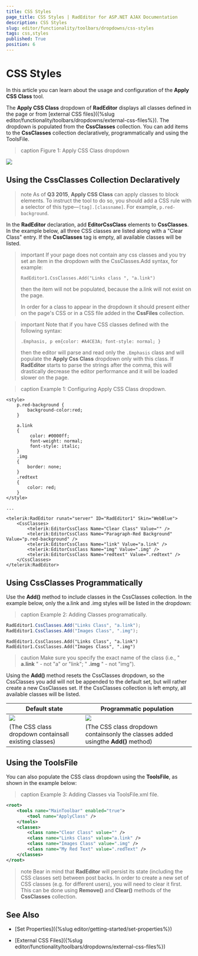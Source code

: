 ```yaml
---
title: CSS Styles
page_title: CSS Styles | RadEditor for ASP.NET AJAX Documentation
description: CSS Styles
slug: editor/functionality/toolbars/dropdowns/css-styles
tags: css,styles
published: True
position: 6
---
```


# CSS Styles

In this article you can learn about the usage and configuration of the **Apply CSS Class** tool.

The **Apply CSS Class** dropdown of **RadEditor** displays all classes defined in the page or from [external CSS files]({%slug editor/functionality/toolbars/dropdowns/external-css-files%}). The dropdown is populated from the **CssClasses** collection. You can add items to the **CssClasses** collection declaratively, programmatically and using the ToolsFile.

>caption Figure 1: Apply CSS Class dropdown

![](images/editor-dropdowns010.png)

## Using the CssClasses Collection Declaratively

>note As of **Q3 2015**, **Apply CSS Class** can apply classes to block elements. To instruct the tool to do so, you should add a CSS rule with a selector of this type—`[tag].[classname]`. For example, `p.red-background`. 

In the **RadEditor** declaration, add **EditorCssClass** elements to **CssClasses**. In the example below, all three CSS classes are listed along with a "Clear Class" entry. If the **CssClasses** tag is empty, all available classes will be listed.

>important If your page does not contain any css classes and you try set an item in the dropdown with the CssClasses.Add syntax, for example:
>
>`RadEditor1.CssClasses.Add("Links class ", "a.link")`
>
>then the item will not be populated, because the a.link will not exist on the page. 
>
>In order for a class to appear in the dropdown it should present either on the page's CSS or in a CSS file added in the **CssFiles** collection.

>important Note that if you have CSS classes defined with the following syntax:
>
> `.Emphasis, p em{color: #A4CE3A; font-style: normal; }` 
>
>then the editor will parse and read only the `.Emphasis` class and will populate the **Apply Css Class** dropdown only with this class. If **RadEditor** starts to parse the strings after the comma, this will drastically decrease the editor performance and it will be loaded slower on the page.

>caption Example 1: Configuring Apply CSS Class dropdown.

````ASP.NET    
<style>
	p.red-background {
	    background-color:red;
	}

	a.link
	{  
		 color: #0000ff;   
		 font-weight: normal;   
		 font-style: italic;
	}
	.img   
	{
		border: none;
	}
	.redtext
	{     
		color: red;
	}
</style>

...

<telerik:RadEditor runat="server" ID="RadEditor1" Skin="WebBlue">    
	<CssClasses>        
		<telerik:EditorCssClass Name="Clear Class" Value="" /> 
		<telerik:EditorCssClass Name="Paragraph-Red Background" Value="p.red-background" />        
		<telerik:EditorCssClass Name="link" Value="a.link" />        
		<telerik:EditorCssClass Name="img" Value=".img" />        
		<telerik:EditorCssClass Name="redtext" Value=".redtext" />    
	</CssClasses>
</telerik:RadEditor>		
````

## Using CssClasses Programmatically

Use the **Add()** method to include classes in the CssClasses collection. In the example below, only the a.link and .img styles will be listed in the dropdown:

>caption Example 2: Adding Classes programatically. 

````C#
RadEditor1.CssClasses.Add("Links Class", "a.link");
RadEditor1.CssClasses.Add("Images Class", ".img");
````
````VB
RadEditor1.CssClasses.Add("Links Class", "a.link")
RadEditor1.CssClasses.Add("Images Class", ".img")
````

>caution Make sure you specify the exact name of the class (i.e., " **a.link** " - not "a" or "link"; " **.img** " - not "img").

Using the **Add()** method resets the CssClasses dropdown, so the CssClasses you add will not be appended to the default set, but will rather create a new CssClasses set. If the CssClasses collection is left empty, all available classes will be listed.


|  **Default state**  |  **Programmatic population**  |
| ------ | ------ |
|![](images/editor-dropdowns026.png)|![](images/editor-dropdowns027.png)|
|(The CSS class dropdown containsall existing classes)|(The CSS class dropdown containsonly the classes added usingthe **Add()** method)|

## Using the ToolsFile

You can also populate the CSS class dropdown using the **ToolsFile**, as shown in the example below:

>caption Example 3: Adding Classes via ToolsFile.xml file.

````XML  
<root>  
	<tools name="MainToolbar" enabled="true">    
		<tool name="ApplyClass" />      
	</tools>  
	<classes>    
		<class name="Clear Class" value="" />    
		<class name="Links Class" value="a.link" />    
		<class name="Images Class" value=".img" />    
		<class name="My Red Text" value=".redText" />  
	</classes>
</root>			
````

>note Bear in mind that **RadEditor** will persist its state (including the CSS classes set) between post backs. In order to create a new set of CSS classes (e.g. for different users), you will need to clear it first. This can be done using **Remove()** and **Clear()** methods of the **CssClasses** collection.

## See Also

 * [Set Properties]({%slug editor/getting-started/set-properties%})

 * [External CSS Files]({%slug editor/functionality/toolbars/dropdowns/external-css-files%})
